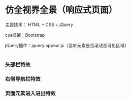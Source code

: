 # 仿全视界全景（响应式页面）
主要技术： HTML + CSS + jQuery    

css框架：Bootstrap  

jQuery插件：jquery.appear.js（监听元素是否滚动至可见区域）  
   
### 头部栏特效   
### 右侧导航栏特效  
### 页面元素进入进出特效
